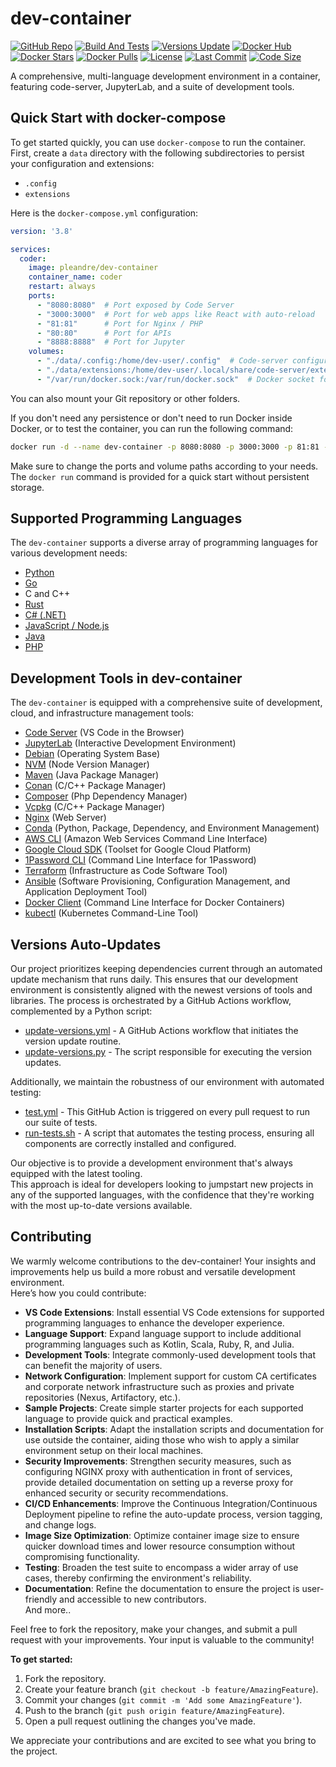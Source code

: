 # dev-container
[![GitHub Repo](https://img.shields.io/badge/GitHub-Repo-blue?style=flat&logo=github)](https://github.com/pleandre/dev-container/)
[![Build And Tests](https://github.com/pleandre/dev-container/actions/workflows/build-publish.yml/badge.svg)](https://github.com/pleandre/dev-container/actions/workflows/build-publish.yml)
[![Versions Update](https://github.com/pleandre/dev-container/actions/workflows/update-versions.yml/badge.svg)](https://github.com/pleandre/dev-container/actions/workflows/update-versions.yml)
[![Docker Hub](https://img.shields.io/docker/image-size/pleandre/dev-container/latest?style=flat&logo=docker)](https://hub.docker.com/r/pleandre/dev-container/)
[![Docker Stars](https://img.shields.io/docker/stars/pleandre/dev-container.svg?style=flat&logo=docker)](https://hub.docker.com/r/pleandre/dev-container/)
[![Docker Pulls](https://img.shields.io/docker/pulls/pleandre/dev-container.svg?style=flat&logo=docker)](https://hub.docker.com/r/pleandre/dev-container/)
[![License](https://img.shields.io/github/license/pleandre/dev-container.svg?style=flat)](https://github.com/pleandre/dev-container/blob/main/LICENSE)
[![Last Commit](https://img.shields.io/github/last-commit/pleandre/dev-container.svg?style=flat)](https://github.com/pleandre/dev-container/commits/main)
[![Code Size](https://img.shields.io/github/languages/code-size/pleandre/dev-container.svg?style=flat)](https://github.com/pleandre/dev-container)

A comprehensive, multi-language development environment in a container, featuring code-server, JupyterLab, and a suite of development tools.  

## Quick Start with docker-compose
To get started quickly, you can use `docker-compose` to run the container. First, create a `data` directory with the following subdirectories to persist your configuration and extensions:
- `.config`
- `extensions`

Here is the `docker-compose.yml` configuration:

```yaml
version: '3.8'

services:
  coder:
    image: pleandre/dev-container
    container_name: coder
    restart: always
    ports:
      - "8080:8080"  # Port exposed by Code Server
      - "3000:3000"  # Port for web apps like React with auto-reload
      - "81:81"      # Port for Nginx / PHP
      - "80:80"      # Port for APIs
      - "8888:8888"  # Port for Jupyter
    volumes:
      - "./data/.config:/home/dev-user/.config"  # Code-server configuration
      - "./data/extensions:/home/dev-user/.local/share/code-server/extensions"  # Code-server extensions
      - "/var/run/docker.sock:/var/run/docker.sock"  # Docker socket for Docker commands within the container
```  

You can also mount your Git repository or other folders.  
  
If you don't need any persistence or don't need to run Docker inside Docker, or to test the container, you can run the following command:  
```bash
docker run -d --name dev-container -p 8080:8080 -p 3000:3000 -p 81:81 -p 80:80 -p 8888:8888 pleandre/dev-container
```  
Make sure to change the ports and volume paths according to your needs. The `docker run` command is provided for a quick start without persistent storage.

## Supported Programming Languages

The `dev-container` supports a diverse array of programming languages for various development needs:

- [Python](https://www.python.org/)
- [Go](https://go.dev/)
- C and C++
- [Rust](https://www.rust-lang.org/)
- [C# (.NET)](https://dotnet.microsoft.com/en-us/download)
- [JavaScript / Node.js](https://nodejs.org/en)
- [Java](https://openjdk.java.net/)
- [PHP](https://www.php.net/)

## Development Tools in dev-container

The `dev-container` is equipped with a comprehensive suite of development, cloud, and infrastructure management tools:

- [Code Server](https://github.com/cdr/code-server) (VS Code in the Browser)
- [JupyterLab](https://jupyter.org/) (Interactive Development Environment)
- [Debian](https://www.debian.org/) (Operating System Base)
- [NVM](https://github.com/nvm-sh/nvm) (Node Version Manager)
- [Maven](https://maven.apache.org/) (Java Package Manager)
- [Conan](https://conan.io/) (C/C++ Package Manager)
- [Composer](https://getcomposer.org/) (Php Dependency Manager)
- [Vcpkg](https://github.com/microsoft/vcpkg) (C/C++ Package Manager)
- [Nginx](https://nginx.org/) (Web Server)
- [Conda](https://docs.conda.io/en/latest/) (Python, Package, Dependency, and Environment Management)
- [AWS CLI](https://aws.amazon.com/cli/) (Amazon Web Services Command Line Interface)
- [Google Cloud SDK](https://cloud.google.com/sdk) (Toolset for Google Cloud Platform)
- [1Password CLI](https://developer.1password.com/docs/cli) (Command Line Interface for 1Password)
- [Terraform](https://www.terraform.io/) (Infrastructure as Code Software Tool)
- [Ansible](https://www.ansible.com/) (Software Provisioning, Configuration Management, and Application Deployment Tool)
- [Docker Client](https://docs.docker.com/engine/reference/commandline/cli/) (Command Line Interface for Docker Containers)
- [kubectl](https://kubernetes.io/docs/reference/kubectl/) (Kubernetes Command-Line Tool)

## Versions Auto-Updates

Our project prioritizes keeping dependencies current through an automated update mechanism that runs daily. This ensures that our development environment is consistently aligned with the newest versions of tools and libraries. The process is orchestrated by a GitHub Actions workflow, complemented by a Python script:  
- [update-versions.yml](./.github/workflows/update-versions.yml) - A GitHub Actions workflow that initiates the version update routine.
- [update-versions.py](./.github/workflows/update-versions.py) - The script responsible for executing the version updates.

Additionally, we maintain the robustness of our environment with automated testing:  
- [test.yml](./.github/workflows/test.yml) -  This GitHub Action is triggered on every pull request to run our suite of tests.
- [run-tests.sh](./tests/run-tests.sh) - A script that automates the testing process, ensuring all components are correctly installed and configured.

Our objective is to provide a development environment that's always equipped with the latest tooling.  
This approach is ideal for developers looking to jumpstart new projects in any of the supported languages, with the confidence that they're working with the most up-to-date versions available.  

## Contributing

We warmly welcome contributions to the dev-container! Your insights and improvements help us build a more robust and versatile development environment.  
Here’s how you could contribute:  
 - **VS Code Extensions**: Install essential VS Code extensions for supported programming languages to enhance the developer experience.
 - **Language Support**: Expand language support to include additional programming languages such as Kotlin, Scala, Ruby, R, and Julia.
 - **Development Tools**: Integrate commonly-used development tools that can benefit the majority of users.
 - **Network Configuration**: Implement support for custom CA certificates and corporate network infrastructure such as proxies and private repositories (Nexus, Artifactory, etc.).
 - **Sample Projects**: Create simple starter projects for each supported language to provide quick and practical examples.
 - **Installation Scripts**: Adapt the installation scripts and documentation for use outside the container, aiding those who wish to apply a similar environment setup on their local machines.
 - **Security Improvements**: Strengthen security measures, such as configuring NGINX proxy with authentication in front of services, provide detailed documentation on setting up a reverse proxy for enhanced security or security recommendations.
 - **CI/CD Enhancements**: Improve the Continuous Integration/Continuous Deployment pipeline to refine the auto-update process, version tagging, and change logs.
 - **Image Size Optimization**: Optimize container image size to ensure quicker download times and lower resource consumption without compromising functionality.
 - **Testing**: Broaden the test suite to encompass a wider array of use cases, thereby confirming the environment's reliability.
 - **Documentation**: Refine the documentation to ensure the project is user-friendly and accessible to new contributors.  
And more..  
  
  
Feel free to fork the repository, make your changes, and submit a pull request with your improvements. Your input is valuable to the community!  
  
**To get started:**
1. Fork the repository.
2. Create your feature branch (`git checkout -b feature/AmazingFeature`).
3. Commit your changes (`git commit -m 'Add some AmazingFeature'`).
4. Push to the branch (`git push origin feature/AmazingFeature`).
5. Open a pull request outlining the changes you've made.  
  
We appreciate your contributions and are excited to see what you bring to the project.  
  